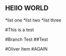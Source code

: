 ## HEllO WORLD

*list one
*list two
*list three


#This is a test

#Branch Test
##Test



#Oliver Item
#AGAIN
